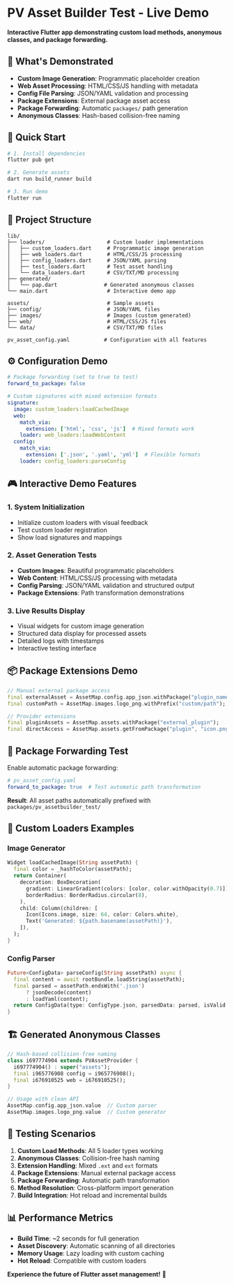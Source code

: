# PV Asset Builder Test - Live Demo

**Interactive Flutter app demonstrating custom load methods, anonymous classes, and package forwarding.**

## 🎯 What's Demonstrated

- **Custom Image Generation**: Programmatic placeholder creation
- **Web Asset Processing**: HTML/CSS/JS handling with metadata
- **Config File Parsing**: JSON/YAML validation and processing
- **Package Extensions**: External package asset access
- **Package Forwarding**: Automatic `packages/` path generation
- **Anonymous Classes**: Hash-based collision-free naming

## 🚀 Quick Start

```bash
# 1. Install dependencies
flutter pub get

# 2. Generate assets
dart run build_runner build

# 3. Run demo
flutter run
```

## 📁 Project Structure

```
lib/
├── loaders/                    # Custom loader implementations
│   ├── custom_loaders.dart     # Programmatic image generation
│   ├── web_loaders.dart        # HTML/CSS/JS processing  
│   ├── config_loaders.dart     # JSON/YAML parsing
│   ├── test_loaders.dart       # Test asset handling
│   └── data_loaders.dart       # CSV/TXT/MD processing
├── generated/
│   └── pap.dart               # Generated anonymous classes
└── main.dart                   # Interactive demo app

assets/                         # Sample assets
├── config/                     # JSON/YAML files
├── images/                     # Images (custom generated)
├── web/                        # HTML/CSS/JS files
└── data/                       # CSV/TXT/MD files

pv_asset_config.yaml           # Configuration with all features
```

## ⚙️ Configuration Demo

```yaml
# Package forwarding (set to true to test)
forward_to_package: false

# Custom signatures with mixed extension formats
signature:
  image: custom_loaders:loadCachedImage
  web:
    match_via:
      extension: ['html', 'css', 'js']  # Mixed formats work
    loader: web_loaders:loadWebContent
  config:
    match_via:
      extension: ['.json', '.yaml', 'yml']  # Flexible formats
    loader: config_loaders:parseConfig
```

## 🎮 Interactive Demo Features

### 1. System Initialization
- Initialize custom loaders with visual feedback
- Test custom loader registration
- Show load signatures and mappings

### 2. Asset Generation Tests  
- **Custom Images**: Beautiful programmatic placeholders
- **Web Content**: HTML/CSS/JS processing with metadata
- **Config Parsing**: JSON/YAML validation and structured output
- **Package Extensions**: Path transformation demonstrations

### 3. Live Results Display
- Visual widgets for custom image generation
- Structured data display for processed assets
- Detailed logs with timestamps
- Interactive testing interface

## 📦 Package Extensions Demo

```dart
// Manual external package access
final externalAsset = AssetMap.config.app_json.withPackage("plugin_name");
final customPath = AssetMap.images.logo_png.withPrefix("custom/path");

// Provider extensions
final pluginAssets = AssetMap.assets.withPackage("external_plugin");
final directAccess = AssetMap.assets.getFromPackage("plugin", "icon.png");
```

## 🔧 Package Forwarding Test

Enable automatic package forwarding:
```yaml
# pv_asset_config.yaml
forward_to_package: true  # Test automatic path transformation
```

**Result**: All asset paths automatically prefixed with `packages/pv_assetbuilder_test/`

## 🎨 Custom Loaders Examples

### Image Generator
```dart
Widget loadCachedImage(String assetPath) {
  final color = _hashToColor(assetPath);
  return Container(
    decoration: BoxDecoration(
      gradient: LinearGradient(colors: [color, color.withOpacity(0.7)]),
      borderRadius: BorderRadius.circular(8),
    ),
    child: Column(children: [
      Icon(Icons.image, size: 64, color: Colors.white),
      Text('Generated: ${path.basename(assetPath)}'),
    ]),
  );
}
```

### Config Parser
```dart
Future<ConfigData> parseConfig(String assetPath) async {
  final content = await rootBundle.loadString(assetPath);
  final parsed = assetPath.endsWith('.json') 
      ? jsonDecode(content) 
      : loadYaml(content);
  return ConfigData(type: ConfigType.json, parsedData: parsed, isValid: true);
}
```

## 🏗️ Generated Anonymous Classes

```dart
// Hash-based collision-free naming
class i697774904 extends PVAssetProvider {
  i697774904() : super("assets");
  final i965776908 config = i965776908();
  final i676910525 web = i676910525();
}

// Usage with clean API
AssetMap.config.app_json.value  // Custom parser
AssetMap.images.logo_png.value  // Custom generator
```

## 🎯 Testing Scenarios

1. **Custom Load Methods**: All 5 loader types working
2. **Anonymous Classes**: Collision-free hash naming  
3. **Extension Handling**: Mixed `.ext` and `ext` formats
4. **Package Extensions**: Manual external package access
5. **Package Forwarding**: Automatic path transformation
6. **Method Resolution**: Cross-platform import generation
7. **Build Integration**: Hot reload and incremental builds

## 📊 Performance Metrics

- **Build Time**: ~2 seconds for full generation
- **Asset Discovery**: Automatic scanning of all directories
- **Memory Usage**: Lazy loading with custom caching
- **Hot Reload**: Compatible with custom loaders

**Experience the future of Flutter asset management!** 🚀
